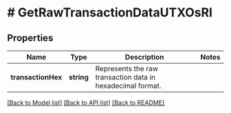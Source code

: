 # # GetRawTransactionDataUTXOsRI

## Properties

Name | Type | Description | Notes
------------ | ------------- | ------------- | -------------
**transactionHex** | **string** | Represents the raw transaction data in hexadecimal format. |

[[Back to Model list]](../../README.md#models) [[Back to API list]](../../README.md#endpoints) [[Back to README]](../../README.md)
